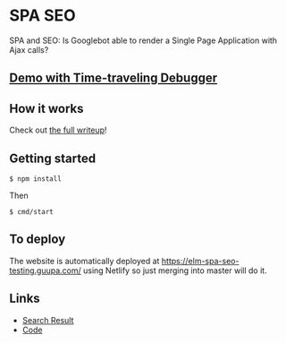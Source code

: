 # SPA SEO

SPA and SEO: Is Googlebot able to render a Single Page Application with Ajax calls?

## [Demo with Time-traveling Debugger](http://elm-spa-seo-testing.surge.sh/)

## How it works

Check out [the full writeup](https://medium.com/@l.mugnaini/spa-and-seo-is-googlebot-able-to-render-a-single-page-application-1f74e706ab11)!

## Getting started

```
$ npm install
```

Then

```
$ cmd/start
```

## To deploy

The website is automatically deployed at https://elm-spa-seo-testing.guupa.com/ using Netlify so just merging into master will do it.

## Links

* [Search Result](https://www.google.com/search?q=site:elm-spa-seo-testing.guupa.com)
* [Code](https://github.com/lucamug/elm-spa-seo-testing)
